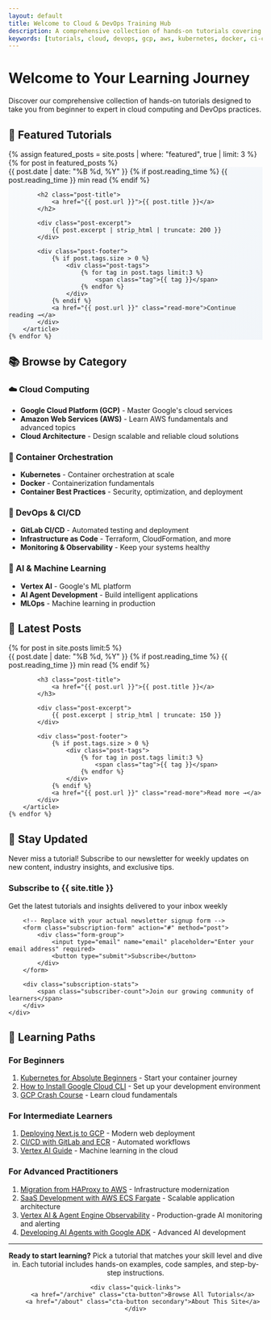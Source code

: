 ```yaml
---
layout: default
title: Welcome to Cloud & DevOps Training Hub
description: A comprehensive collection of hands-on tutorials covering cloud computing, DevOps, and modern development practices
keywords: [tutorials, cloud, devops, gcp, aws, kubernetes, docker, ci-cd, programming]
---
```


# Welcome to Your Learning Journey

Discover our comprehensive collection of hands-on tutorials designed to take you from beginner to expert in cloud computing and DevOps practices.

## 🌟 Featured Tutorials

<div class="featured-posts">
    {% assign featured_posts = site.posts | where: "featured", true | limit: 3 %}
    {% for post in featured_posts %}
        <article class="post-card featured">
            <div class="post-meta">
                <time datetime="{{ post.date | date_to_xmlschema }}">
                    {{ post.date | date: "%B %d, %Y" }}
                </time>
                {% if post.reading_time %}
                    <span class="reading-time">{{ post.reading_time }} min read</span>
                {% endif %}
            </div>
            
            <h2 class="post-title">
                <a href="{{ post.url }}">{{ post.title }}</a>
            </h2>
            
            <div class="post-excerpt">
                {{ post.excerpt | strip_html | truncate: 200 }}
            </div>
            
            <div class="post-footer">
                {% if post.tags.size > 0 %}
                    <div class="post-tags">
                        {% for tag in post.tags limit:3 %}
                            <span class="tag">{{ tag }}</span>
                        {% endfor %}
                    </div>
                {% endif %}
                <a href="{{ post.url }}" class="read-more">Continue reading →</a>
            </div>
        </article>
    {% endfor %}
</div>

## 📚 Browse by Category

### ☁️ Cloud Computing
- **Google Cloud Platform (GCP)** - Master Google's cloud services
- **Amazon Web Services (AWS)** - Learn AWS fundamentals and advanced topics
- **Cloud Architecture** - Design scalable and reliable cloud solutions

### 🚢 Container Orchestration
- **Kubernetes** - Container orchestration at scale
- **Docker** - Containerization fundamentals
- **Container Best Practices** - Security, optimization, and deployment

### 🔄 DevOps & CI/CD
- **GitLab CI/CD** - Automated testing and deployment
- **Infrastructure as Code** - Terraform, CloudFormation, and more
- **Monitoring & Observability** - Keep your systems healthy

### 🤖 AI & Machine Learning
- **Vertex AI** - Google's ML platform
- **AI Agent Development** - Build intelligent applications
- **MLOps** - Machine learning in production

## 📖 Latest Posts

<div class="latest-posts">
    {% for post in site.posts limit:5 %}
        <article class="post-card">
            <div class="post-meta">
                <time datetime="{{ post.date | date_to_xmlschema }}">
                    {{ post.date | date: "%B %d, %Y" }}
                </time>
                {% if post.reading_time %}
                    <span class="reading-time">{{ post.reading_time }} min read</span>
                {% endif %}
            </div>
            
            <h3 class="post-title">
                <a href="{{ post.url }}">{{ post.title }}</a>
            </h3>
            
            <div class="post-excerpt">
                {{ post.excerpt | strip_html | truncate: 150 }}
            </div>
            
            <div class="post-footer">
                {% if post.tags.size > 0 %}
                    <div class="post-tags">
                        {% for tag in post.tags limit:3 %}
                            <span class="tag">{{ tag }}</span>
                        {% endfor %}
                    </div>
                {% endif %}
                <a href="{{ post.url }}" class="read-more">Read more →</a>
            </div>
        </article>
    {% endfor %}
</div>

## 💌 Stay Updated

Never miss a tutorial! Subscribe to our newsletter for weekly updates on new content, industry insights, and exclusive tips.

<div class="newsletter-signup">
    <div class="newsletter-content">
        <h3>Subscribe to {{ site.title }}</h3>
        <p>Get the latest tutorials and insights delivered to your inbox weekly</p>
        
        <!-- Replace with your actual newsletter signup form -->
        <form class="subscription-form" action="#" method="post">
            <div class="form-group">
                <input type="email" name="email" placeholder="Enter your email address" required>
                <button type="submit">Subscribe</button>
            </div>
        </form>
        
        <div class="subscription-stats">
            <span class="subscriber-count">Join our growing community of learners</span>
        </div>
    </div>
</div>

## 🎯 Learning Paths

### For Beginners
1. [Kubernetes for Absolute Beginners](./01_kubernetes_beginner.md) - Start your container journey
2. [How to Install Google Cloud CLI](./03_how_to_install_google_cloud.md) - Set up your development environment
3. [GCP Crash Course](./04_gcp_crash_course.md) - Learn cloud fundamentals

### For Intermediate Learners
1. [Deploying Next.js to GCP](./06_deploy_nextjs_to_gcp.md) - Modern web deployment
2. [CI/CD with GitLab and ECR](./15_ci_cd_gitlab_ecr.md) - Automated workflows
3. [Vertex AI Guide](./05_vertex_ai.md) - Machine learning in the cloud

### For Advanced Practitioners
1. [Migration from HAProxy to AWS](./13_migration_from_haproxy_to_aws_managed_services.md) - Infrastructure modernization
2. [SaaS Development with AWS ECS Fargate](./14_developing_a_saas_using_aws_and_ecs_fargate.md) - Scalable application architecture
3. [Vertex AI & Agent Engine Observability](./31_observability_llm_adk_vertex.md) - Production-grade AI monitoring and alerting
4. [Developing AI Agents with Google ADK](./07_develop_ai_agent_with_google_adk.md) - Advanced AI development

---

<div class="home-footer">
    <p><strong>Ready to start learning?</strong> Pick a tutorial that matches your skill level and dive in. Each tutorial includes hands-on examples, code samples, and step-by-step instructions.</p>
    
    <div class="quick-links">
        <a href="/archive" class="cta-button">Browse All Tutorials</a>
        <a href="/about" class="cta-button secondary">About This Site</a>
    </div>
</div>

<style>
.featured-posts .post-card.featured {
    background: linear-gradient(135deg, #f8fafc 0%, #f1f5f9 100%);
    border: 2px solid var(--color-primary);
    border-radius: var(--radius-lg);
    padding: var(--space-xl);
    margin-bottom: var(--space-xl);
}

.home-footer {
    text-align: center;
    padding: var(--space-2xl) 0;
    border-top: 1px solid var(--color-border);
    margin-top: var(--space-2xl);
}

.quick-links {
    display: flex;
    justify-content: center;
    gap: var(--space-md);
    margin-top: var(--space-lg);
    flex-wrap: wrap;
}

.cta-button {
    display: inline-block;
    padding: var(--space-md) var(--space-xl);
    background: var(--color-primary);
    color: white;
    text-decoration: none;
    border-radius: var(--radius-md);
    font-weight: 600;
    font-family: var(--font-secondary);
    transition: all 0.2s ease;
}

.cta-button:hover {
    background: #e55a0f;
    transform: translateY(-1px);
}

.cta-button.secondary {
    background: transparent;
    color: var(--color-primary);
    border: 2px solid var(--color-primary);
}

.cta-button.secondary:hover {
    background: var(--color-primary);
    color: white;
}

@media (max-width: 768px) {
    .quick-links {
        flex-direction: column;
        align-items: center;
    }
    
    .cta-button {
        width: 200px;
        text-align: center;
    }
}
</style>
